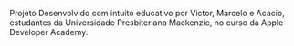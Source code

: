 Projeto Desenvolvido com intuito educativo por Victor, Marcelo e Acacio, estudantes da Universidade Presbiteriana Mackenzie, no curso da Apple Developer Academy. 
